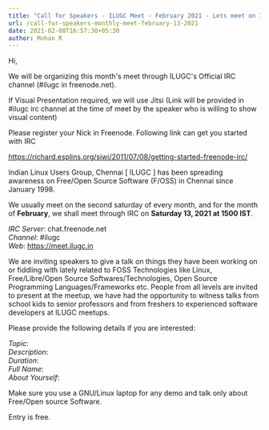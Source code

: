 ```yaml
---
title: "Call for Speakers - ILUGC Meet - February 2021 - Lets meet on IRC (#ilugc in freenode.net)"
url: /call-for-speakers-monthly-meet-february-13-2021
date: 2021-02-08T16:57:30+05:30
author: Mohan R
---
```


Hi,

We will be organizing this month's meet through ILUGC's Official IRC channel (#ilugc in freenode.net).

If Visual Presentation required, we will use Jitsi (Link will be provided in #ilugc irc channel at the time of meet by the speaker who is willing to show visual content)

Please register your Nick in Freenode. Following link can get you started with IRC

https://richard.esplins.org/siwi/2011/07/08/getting-started-freenode-irc/

Indian Linux Users Group, Chennai [ ILUGC ] has been spreading awareness on Free/Open Source Software (F/OSS) in Chennai since January 1998.

We usually meet on the second saturday of every month, and for the month of **February**, we shall meet through IRC on **Saturday 13, 2021 at 1500 IST**.

*IRC Server*: chat.freenode.net \
*Channel*: #ilugc \
*Web*: https://meet.ilugc.in

We are inviting speakers to give a talk on things they have been working on or fiddling with lately related to FOSS Technologies like Linux, Free/Libre/Open Source Softwares/Technologies, Open Source Programming Languages/Frameworks etc. People from all levels are invited to present at the meetup, we have had the opportunity to witness talks from school kids to senior professors and from freshers to experienced software developers at ILUGC meetups.

Please provide the following details if you are interested:

*Topic*:\
*Description*:\
*Duration*:\
*Full Name*:\
*About Yourself*:

Make sure you use a GNU/Linux laptop for any demo and talk only about Free/Open source Software.

Entry is free.
